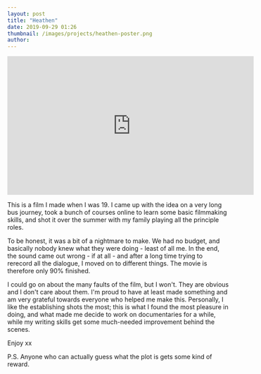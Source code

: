 ```yaml
---
layout: post
title: "Heathen"
date: 2019-09-29 01:26
thumbnail: /images/projects/heathen-poster.png
author:
---
```

<iframe width="560" height="315" src="https://www.youtube.com/embed/UoXBu5f_qII" frameborder="0" allow="accelerometer; autoplay; encrypted-media; gyroscope; picture-in-picture" allowfullscreen></iframe>

This is a film I made when I was 19. I came up with the idea on a very long bus journey, took a bunch of courses online to learn some basic filmmaking skills, and shot it over the summer with my family playing all the principle roles.

To be honest, it was a bit of a nightmare to make. We had no budget, and basically nobody knew what they were doing - least of all me. In the end, the sound came out wrong - if at all - and after a long time trying to rerecord all the dialogue, I moved on to different things. The movie is therefore only 90% finished.

I could go on about the many faults of the film, but I won't. They are obvious and I don't care about them. I'm proud to have at least made something and am very grateful towards everyone who helped me make this. Personally, I like the establishing shots the most; this is what I found the most pleasure in doing, and what made me decide to work on documentaries for a while, while my writing skills get some much-needed improvement behind the scenes.

Enjoy xx

P.S. Anyone who can actually guess what the plot is gets some kind of reward.
